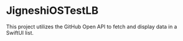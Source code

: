 # JigneshiOSTestLB
This project utilizes the GitHub Open API to fetch and display data in a SwiftUI list.
